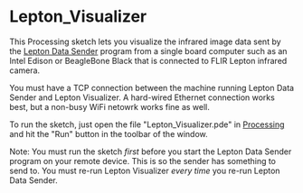 # Lepton_Visualizer

This Processing sketch lets you visualize the infrared image data sent by the [Lepton Data Sender](https://github.com/jeradesign/Lepton_Data_Sender) program from a single board computer such as an Intel Edison or BeagleBone Black that is connected to FLIR Lepton infrared camera.

You must have a TCP connection between the machine running Lepton Data Sender and Lepton Visualizer. A hard-wired Ethernet connection works best, but a non-busy WiFi netowrk works fine as well.

To run the sketch, just open the file "Lepton_Visualizer.pde" in [Processing](https://processing.org) and hit the "Run" button in the toolbar of the window.

Note: You must run the sketch <i>first</i> before you start the Lepton Data Sender program on your remote device. This is so the sender has something to send to. You must re-run Lepton Visualizer <i>every time</i> you re-run Lepton Data Sender.
